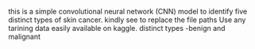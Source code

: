 this is a simple  convolutional neural network (CNN) model to identify five distinct types of skin cancer.
kindly see to replace the file paths
Use any tarining data easily available on kaggle.
distinct types -benign and malignant
